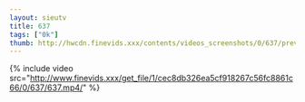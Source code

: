 ```yaml
--- 
layout: sieutv
title: 637
tags: ["0k"]
thumb: http://hwcdn.finevids.xxx/contents/videos_screenshots/0/637/preview.mp4.jpg
---
```

{% include video src="http://www.finevids.xxx/get_file/1/cec8db326ea5cf918267c56fc8861c66/0/637/637.mp4/" %} 
